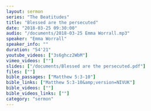 ```yaml
---
layout: sermon
series: "The Beatitudes"
title: "Blessed are the persecuted"
date: "2018-03-25 09:30:00"
audio: "/documents/2018-03-25 Emma Worrall.mp3"
speaker: "Emma Worrall"
speaker_info: ""
duration: "54'21"
youtube_videos: ["3s6ghcz2WbM"]
vimeo_videos: [""]
slides: ["/documents/Blessed are the persecuted.pdf"]
files: [""]
bible_passages: ["Matthew 5:3-10"]
bible_links: ["Matthew 5:3-10&amp;version=NIVUK"]
bible_videos: [""]
bible_videos_links: [""]
category: "sermon"
---
```

